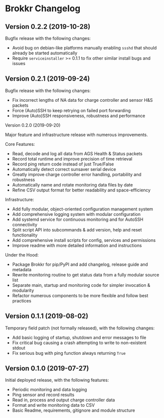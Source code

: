 # Brokkr Changelog


## Version 0.2.2 (2019-10-28)

Bugfix release with the following changes:

* Avoid bug on debian-like platforms manually enabling ``ssshd`` that should already be started automatically
* Require `serviceinstaller` >= 0.1.1 to fix other similar install bugs and issues



## Version 0.2.1 (2019-09-24)

Bugfix release with the following changes:

* Fix incorrect lengths of NA data for charge controller and sensor H&S packets
* Force (Auto)SSH to keep retrying on failed port forwarding
* Improve (Auto)SSH responsiveness, robustness and performance



Version 0.2.0 (2019-09-20)

Major feature and infrastructure release with numerous improvements.

Core Features:

* Read, decode and log all data from AGS Health & Status packets
* Record total runtime and improve precision of time retrieval
* Record ping return code instead of just True/False
* Automatically detect correct sunsaver serial device
* Greatly improve charge controller error handling, portability and robustness
* Automatically name and rotate monitoring data files by date
* Refine CSV output format for better readability and space-efficiency

Infrastructure:

* Add fully modular, object-oriented configuration management system
* Add comprehensive logging system with modular configuration
* Add systemd service for continuous monitoring and for AutoSSH connectivity
* Split script API into subcommands & add version, help and reset functionality
* Add comprehensive install scripts for config, services and permissions
* Improve readme with more detailed information and instructions

Under the Hood:

* Package Brokkr for pip/PyPI and add changelog, release guide and metadata
* Rewrite monitoring routine to get status data from a fully modular source list
* Separate main, startup and monitoring code for simpler invocation & modularity
* Refactor numerous components to be more flexible and follow best practices



## Version 0.1.1 (2019-08-02)

Temporary field patch (not formally released), with the following changes:

* Add basic logging of startup, shutdown and error messages to file
* Fix critical bug causing a crash attempting to write to non-existent stdout
* Fix serious bug with ping function always returning ``True``



## Version 0.1.0 (2019-07-27)

Initial deployed release, with the following features:

* Periodic monitoring and data logging
* Ping sensor and record results
* Read in, process and output charge controller data
* Format and write monitoring data to CSV
* Basic Readme, requirements, gitignore and module structure
